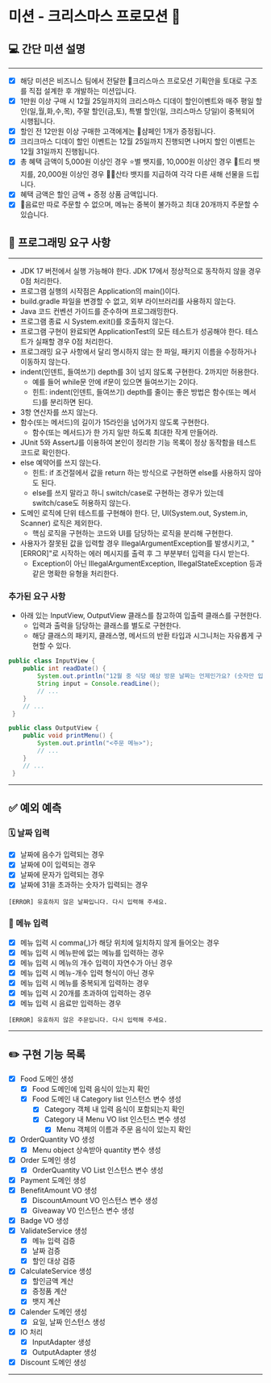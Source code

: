 # 미션 - 크리스마스 프로모션 🎄

## 💻 간단 미션 설명

---
- [x] 해당 미션은 비즈니스 팀에서 전달한 🎄크리스마스 프로모션 기획안을 토대로 구조를 직접 설계한 후 개발하는 미션입니다.
- [x] 1만원 이상 구매 시 12월 25일까지의 크리스마스 디데이 할인이벤트와 매주 평일 할인(일,월,화,수,목), 주말 할인(금,토), 특별 할인(일, 크리스마스 당일)이 중복되어 시행됩니다.
- [x] 할인 전 12만원 이상 구매한 고객에게는 🍾샴페인 1개가 증정됩니다.
- [x] 크리크마스 디데이 할인 이벤트는 12월 25일까지 진행되면 나머지 할인 이벤트는 12월 31일까지 진행됩니다. 
- [x] 총 혜택 금액이 5,000원 이상인 경우 ⭐️별 뱃지를, 10,000원 이상인 경우 🎄트리 뱃지를, 20,000원 이상인 경우 🎅🏼산타 뱃지를 지급하여 각각 다른 새해 선물을 드립니다.  
- [x] 혜택 금액은 할인 금액 + 증정 상품 금액입니다.
- [x] 🥤음료만 따로 주문할 수 없으며, 메뉴는 중복이 불가하고 최대 20개까지 주문할 수 있습니다.
## 🔎 프로그래밍 요구 사항

---

- JDK 17 버전에서 실행 가능해야 한다. JDK 17에서 정상적으로 동작하지 않을 경우 0점 처리한다.
- 프로그램 실행의 시작점은 Application의 main()이다.
- build.gradle 파일을 변경할 수 없고, 외부 라이브러리를 사용하지 않는다.
- Java 코드 컨벤션 가이드를 준수하며 프로그래밍한다.
- 프로그램 종료 시 System.exit()를 호출하지 않는다.
- 프로그램 구현이 완료되면 ApplicationTest의 모든 테스트가 성공해야 한다. 테스트가 실패할 경우 0점 처리한다.
- 프로그래밍 요구 사항에서 달리 명시하지 않는 한 파일, 패키지 이름을 수정하거나 이동하지 않는다.
- indent(인덴트, 들여쓰기) depth를 3이 넘지 않도록 구현한다. 2까지만 허용한다.
  - 예를 들어 while문 안에 if문이 있으면 들여쓰기는 2이다.
  - 힌트: indent(인덴트, 들여쓰기) depth를 줄이는 좋은 방법은 함수(또는 메서드)를 분리하면 된다.
- 3항 연산자를 쓰지 않는다.
- 함수(또는 메서드)의 길이가 15라인을 넘어가지 않도록 구현한다.
  - 함수(또는 메서드)가 한 가지 일만 하도록 최대한 작게 만들어라.
- JUnit 5와 AssertJ를 이용하여 본인이 정리한 기능 목록이 정상 동작함을 테스트 코드로 확인한다.
- else 예약어를 쓰지 않는다.
  - 힌트: if 조건절에서 값을 return 하는 방식으로 구현하면 else를 사용하지 않아도 된다.
  - else를 쓰지 말라고 하니 switch/case로 구현하는 경우가 있는데 switch/case도 허용하지 않는다.
- 도메인 로직에 단위 테스트를 구현해야 한다. 단, UI(System.out, System.in, Scanner) 로직은 제외한다.
  - 핵심 로직을 구현하는 코드와 UI를 담당하는 로직을 분리해 구현한다.
- 사용자가 잘못된 값을 입력할 경우 IllegalArgumentException를 발생시키고, "[ERROR]"로 시작하는 에러 메시지를 출력 후 그 부분부터 입력을 다시 받는다.
  - Exception이 아닌 IllegalArgumentException, IllegalStateException 등과 같은 명확한 유형을 처리한다.
### 추가된 요구 사항
- 아래 있는 InputView, OutputView 클래스를 참고하여 입출력 클래스를 구현한다.
  - 입력과 출력을 담당하는 클래스를 별도로 구현한다.
  - 해당 클래스의 패키지, 클래스명, 메서드의 반환 타입과 시그니처는 자유롭게 구현할 수 있다.
~~~java
public class InputView { 
    public int readDate() {
        System.out.println("12월 중 식당 예상 방문 날짜는 언제인가요? (숫자만 입력해 주세요!)");
        String input = Console.readLine();
        // ...
    }
    // ...
 }
~~~
~~~java
public class OutputView { 
    public void printMenu() {
        System.out.println("<주문 메뉴>");
        // ...
    }
    // ...
 }
~~~
---
## ✅ 예외 예측
### 🗓️ 날짜 입력
- [x] 날짜에 음수가 입력되는 경우
- [x] 날짜에 0이 입력되는 경우
- [x] 날짜에 문자가 입력되는 경우
- [x] 날짜에 31을 초과하는 숫자가 입력되는 경우
~~~
[ERROR] 유효하지 않은 날짜입니다. 다시 입력해 주세요.
~~~
### 🍚 메뉴 입력
- [x] 메뉴 입력 시 comma(,)가 해당 위치에 일치하지 않게 들어오는 경우
- [x] 메뉴 입력 시 메뉴판에 없는 메뉴를 입력하는 경우
- [x] 메뉴 입력 시 메뉴의 개수 입력이 자연수가 아닌 경우
- [x] 메뉴 입력 시 메뉴-개수 입력 형식이 아닌 경우
- [x] 메뉴 입력 시 메뉴를 중복되게 입력하는 경우
- [x] 메뉴 입력 시 20개를 초과하여 입력하는 경우
- [x] 메뉴 입력 시 음료만 입력하는 경우
~~~
[ERROR] 유효하지 않은 주문입니다. 다시 입력해 주세요.
~~~
---
## ✏️ 구현 기능 목록
-[x] Food 도메인 생성
  - [x] Food 도메인에 입력 음식이 있는지 확인
  - [x] Food 도메인 내 Category list 인스턴스 변수 생성
    - [x] Category 객체 내 입력 음식이 포함되는지 확인
    - [x] Category 내 Menu VO list 인스턴스 변수 생성
      - [x] Menu 객체의 이름과 주문 음식이 있는지 확인
- [x] OrderQuantity VO 생성
  - [x] Menu object 상속받아 quantity 변수 생성
- [x] Order 도메인 생성
  - [x] OrderQuantity VO List 인스턴스 변수 생성
- [x] Payment 도메인 생성
- [x] BenefitAmount VO 생성
  - [x] DiscountAmount VO 인스턴스 변수 생성
  - [x] Giveaway V0 인스턴스 변수 생성
- [x] Badge VO 생성
- [x] ValidateService 생성
  - [x] 메뉴 입력 검증
  - [x] 날짜 검증
  - [x] 할인 대상 검증
- [x] CalculateService 생성
  - [x] 할인금액 계산
  - [x] 증정품 계산
  - [x] 뱃지 계산
- [x] Calender 도메인 생성
  - [x] 요일, 날짜 인스턴스 생성
- [x] IO 처리
  - [x] InputAdapter 생성
  - [x] OutputAdapter 생성
- [x] Discount 도메인 생성
---
